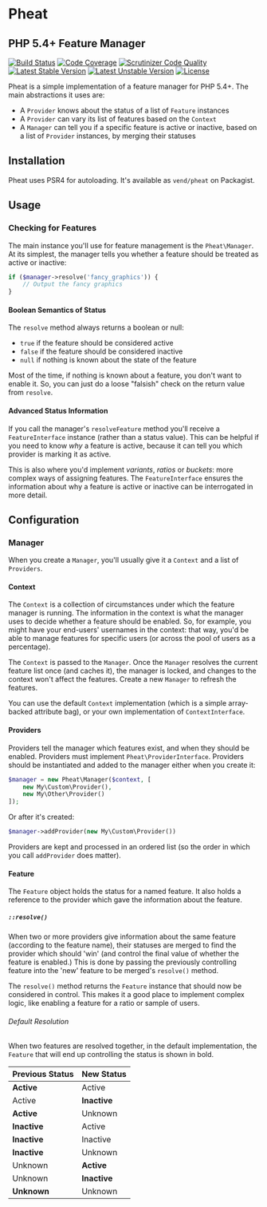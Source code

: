 # Pheat

## PHP 5.4+ Feature Manager

[![Build Status](https://travis-ci.org/vend/pheat.svg?branch=master)](https://travis-ci.org/vend/pheat) [![Code Coverage](https://scrutinizer-ci.com/g/vend/pheat/badges/coverage.png?b=master&s=704647138ef760ac320f01d0eb40231f9a4082c3)](https://scrutinizer-ci.com/g/vend/pheat/?branch=master) [![Scrutinizer Code Quality](https://scrutinizer-ci.com/g/vend/pheat/badges/quality-score.png?b=master&s=7f41f355e36b0f7a733a6291ecac525abc752ed8)](https://scrutinizer-ci.com/g/vend/pheat/?branch=master) [![Latest Stable Version](https://poser.pugx.org/vend/pheat/v/stable.svg)](https://packagist.org/packages/vend/pheat) [![Latest Unstable Version](https://poser.pugx.org/vend/pheat/v/unstable.svg)](https://packagist.org/packages/vend/pheat) [![License](https://poser.pugx.org/vend/pheat/license.svg)](https://packagist.org/packages/vend/pheat)

Pheat is a simple implementation of a feature manager for PHP 5.4+. The main abstractions it uses are:

* A `Provider` knows about the status of a list of `Feature` instances
* A `Provider` can vary its list of features based on the `Context`
* A `Manager` can tell you if a specific feature is active or inactive, based on a list of `Provider` instances, by merging their statuses

## Installation

Pheat uses PSR4 for autoloading. It's available as `vend/pheat` on Packagist.

## Usage

### Checking for Features

The main instance you'll use for feature management is the `Pheat\Manager`. At its simplest, the manager tells you whether a feature should be treated as active or inactive:

```php
if ($manager->resolve('fancy_graphics')) {
    // Output the fancy graphics
}
```

#### Boolean Semantics of Status

The `resolve` method always returns a boolean or null:
 * `true` if the feature should be considered active
 * `false` if the feature should be considered inactive
 * `null` if nothing is known about the state of the feature

Most of the time, if nothing is known about a feature, you don't want to enable it. So, you can just do a loose "falsish" check on the return value from `resolve`.


#### Advanced Status Information

If you call the manager's `resolveFeature` method you'll receive a `FeatureInterface` instance (rather than a status value). This can be helpful if you need to know *why* a feature is active, because it can tell you which provider is marking it as active.

This is also where you'd implement *variants*, *ratios* or *buckets*: more complex ways of assigning features. The `FeatureInterface` ensures the information about why a feature is active or inactive can be interrogated in more detail.

## Configuration

### Manager

When you create a `Manager`, you'll usually give it a `Context` and a list of `Providers`.

#### Context

The `Context` is a collection of circumstances under which the feature manager is running. The information in the context is what the manager uses to decide whether a feature should be enabled. So, for example, you might have your end-users' usernames in the context: that way, you'd be able to manage features for specific users (or across the pool of users as a percentage).

The `Context` is passed to the `Manager`. Once the `Manager` resolves the current feature list once (and caches it), the manager is locked, and changes to the context won't affect the features. Create a new `Manager` to refresh the features.

You can use the default `Context` implementation (which is a simple array-backed attribute bag), or your own implementation of `ContextInterface`.

#### Providers

Providers tell the manager which features exist, and when they should be enabled. Providers must implement `Pheat\ProviderInterface`. Providers should be instantiated and added to the manager either when you create it:

```php
$manager = new Pheat\Manager($context, [
    new My\Custom\Provider(),
    new My\Other\Provider()
]);
```

Or after it's created:

```php
$manager->addProvider(new My\Custom\Provider())
```

Providers are kept and processed in an ordered list (so the order in which you call `addProvider` does matter).

#### Feature

The `Feature` object holds the status for a named feature. It also holds a reference to the provider which gave the information about the feature.

##### `::resolve()`

When two or more providers give information about the same feature (according to the feature name), their statuses are merged to find the provider which should 'win' (and control the final value of whether the feature is enabled.) This is done by passing the previously controlling feature into the 'new' feature to be merged's `resolve()` method.

The `resolve()` method returns the `Feature` instance that should now be considered in control. This makes it a good place to implement complex logic, like enabling a feature for a ratio or sample of users.

###### Default Resolution

When two features are resolved together, in the default implementation, the `Feature` that will end up controlling the status is shown in bold.

Previous Status | New Status
------------ | -------------
**Active**   | Active
Active       | **Inactive**
**Active**   | Unknown
**Inactive** | Active
**Inactive** | Inactive
**Inactive** | Unknown
Unknown      | **Active**
Unknown      | **Inactive**
**Unknown**  | Unknown
